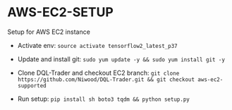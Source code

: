 # AWS-EC2-SETUP
Setup for AWS EC2 instance


- Activate env: `source activate tensorflow2_latest_p37`

- Update and install git: `sudo yum update -y && sudo yum install git -y`

- Clone DQL-Trader and checkout EC2 branch: `git clone https://github.com/Niwood/DQL-Trader.git && git checkout aws-ec2-supported`

- Run setup: `pip install sh boto3 tqdm && python setup.py`

